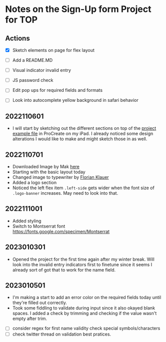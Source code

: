 # Notes on the Sign-Up form Project for TOP

## Actions

- [x] Sketch elements on page for flex layout

- [ ] Add a README.MD
- [ ] Visual indicator invalid entry
- [ ] JS password check
- [ ] Edit pop ups for required fields and formats
- [ ] Look into autocomplete yellow background in safari behavior
 
## 2022110601
- I will start by sketching out the different sections on top of the [project example file](./PROJECT-EXAMPLE-sign-up-form.png) in ProCreate on my iPad. I already noticed some design alterations I would like to make and might sketch those in as well.

## 2022110701
- Downloaded Image by Mak [here](https://unsplash.com/photos/RlxP6WGmfP0)
- Starting with the basic layout today
- Changed image to typewriter by [Florian Klauer](https://unsplash.com/photos/mk7D-4UCfmg)
- Added a logo section
- Noticed the left flex item `.left-side` gets wider when the font size of `.logo-banner` increases. May need to look into that. 

## 2022111001
- Added styling
- Switch to Montserrat font https://fonts.google.com/specimen/Montserrat

## 2023010301
- Opened the project for the first time again after my winter break. Will look into the invalid entry indicators first to finetune since it seems I already sort of got that to work for the name field. 

## 2023010501
- I'm making a start to add an error color on the required fields today until they're filled out correctly.
- Took some fiddling to validate during input since it also okayed blank spaces. I added a check by trimming and checking if the value wasn't empty after trim. 
- [ ] consider regex for first name validity check special symbols/characters
- [ ] check twitter thread on validation best pratices.
